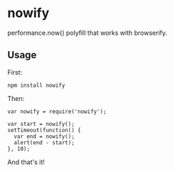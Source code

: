 nowify
======

performance.now() polyfill that works with browserify.

## Usage

First:

    npm install nowify

Then:

    var nowify = require('nowify');

    var start = nowify();
    setTimeout(function() {
      var end = nowify();
      alert(end - start);
    }, 10);

And that's it!
